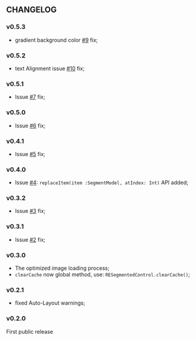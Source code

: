 ## CHANGELOG

### v0.5.3
- gradient background color [#9](https://github.com/sh-khashimov/RESegmentedControl/issues/9) fix;

### v0.5.2
- text Alignment issue [#10](https://github.com/sh-khashimov/RESegmentedControl/issues/10) fix;

### v0.5.1
- Issue [#7](https://github.com/sh-khashimov/RESegmentedControl/issues/7) fix;

### v0.5.0
- Issue [#6](https://github.com/sh-khashimov/RESegmentedControl/issues/6) fix;

### v0.4.1
- Issue [#5](https://github.com/sh-khashimov/RESegmentedControl/issues/5) fix;

### v0.4.0
- Issue [#4](https://github.com/sh-khashimov/RESegmentedControl/issues/4): `replaceItem(item :SegmentModel, atIndex: Int)` API added;

### v0.3.2

- Issue [#3](https://github.com/sh-khashimov/RESegmentedControl/issues/3) fix;

### v0.3.1

- Issue [#2](https://github.com/sh-khashimov/RESegmentedControl/issues/2) fix;

### v0.3.0
- The optimized image loading process;
- `clearCache` now global method, use: `RESegmentedControl.clearCache()`;

### v0.2.1
- fixed Auto-Layout warnings;

### v0.2.0

First public release
